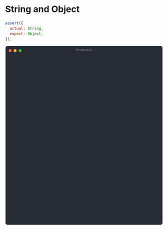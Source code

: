 # String and Object

```js
assert({
  actual: String,
  expect: Object,
});
```

![img](<./well_known/String and Object.svg>)

